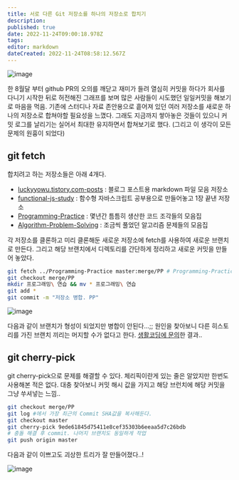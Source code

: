 ```yaml
---
title: 서로 다른 Git 저장소를 하나의 저장소로 합치기
description: 
published: true
date: 2022-11-24T09:00:18.978Z
tags: 
editor: markdown
dateCreated: 2022-11-24T08:58:12.567Z
---
```



![image](https://cloud.githubusercontent.com/assets/8033320/20261447/1982ff3a-aaa1-11e6-844a-8965aa4e95e8.png)

한 8월달 부터 github PR의 오의를 깨닫고 재미가 들려 열심히 커밋을 하다가 회사를 다니기 시작한 뒤로 허전해진 그래프를 보며 많은 사람들이 시도했던 일일커밋을 해보기로 마음을 먹음. 기존에 스터디나 자료 존안용으로 흩어져 있던 여러 저장소를 새로운 하나의 저장소로 합쳐야할 필요성을 느꼈다. 그래도 지금까지 쌓아놓은 것들이 있으니 커밋 로그를 날리기는 실어서 최대한 유지하면서 합쳐보기로 했다. (그리고 이 생각이 모든 문제의 원흉이 되었다)

## git fetch
합치려고 하는 저장소들은 아래 4개다.
- [luckyyowu.tistory.com-posts](https://github.com/uyu423/luckyyowu.tistory.com-posts) : 블로그 포스트용 markdown 파일 모음 저장소
- [functional-js-study](https://github.com/uyu423/functional-js-study) : 함수형 자바스크립트 공부용으로 만들어놓고 1장 끝낸 저장소
- [Programming-Practice](https://github.com/uyu423/Programming-Practice) : 몇년간 틈틈히 생산한 코드 조각들의 모음집
- [Algorithm-Problem-Solving](https://github.com/uyu423/Algorithm-Problem-Solving) : 조금씩 풀었던 알고리즘 문제들의 모음집

각 저장소를 클론하고 미리 클론해둔 새로운 저장소에 fetch를 사용하여 새로운 브랜치로 만든다. 그리고 해당 브랜치에서 디렉토리를 간단하게 정리하고 새로운 커밋을 만들어 놓았다.
```bash
git fetch ../Programming-Practice master:merge/PP # Programming-Practice 저장소의 master 브랜치를 이 곳의 merge/PP로 fetch !
git checkout merge/PP
mkdir 프로그래밍\ 연습 && mv * 프로그래밍\ 연습
git add *
git commit -m "저장소 병합. PP"
```

![image](https://cloud.githubusercontent.com/assets/8033320/20261819/dde5a12e-aaa2-11e6-9d0c-3d6d973c3f7e.png)

다음과 같이 브랜치가 형성이 되었지만 병합이 안된다...;; 원인을 찾아보니 다른 히스토리를 가진 브랜치 끼리는 머지할 수가 없다고 한다. [생활코딩에 문의](https://www.facebook.com/groups/codingeverybody/permalink/1400317996675399/)한 결과..


## git cherry-pick
git cherry-pick으로 문제를 해결할 수 있다. 체리픽이란게 있는 줄은 알았지만 한번도 사용해본 적은 없다. 대충 찾아보니 커밋 해시 값을 가지고 해당 브런치에 해당 커밋을 그냥 쑤셔넣는 느낌..
```bash
git checkout merge/PP
git log #에서 가장 최근의 Commit SHA값을 복사해둔다.
git checkout master
git cherry-pick 9ede61845d75411e8cef35303b6eeaa5d7c26bdb
# 충돌 해결 후 commit. 나머지 브랜치도 동일하게 작업
git push origin master
```

다음과 같이 이쁘고도 괴상한 트리가 잘 만들어졌다..!

![image](https://cloud.githubusercontent.com/assets/8033320/20261829/e9a28540-aaa2-11e6-9ba9-928190e3a4e1.png)
